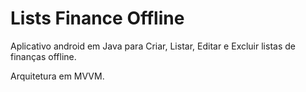 # Lists Finance Offline
Aplicativo android em Java para Criar, Listar, Editar e Excluir listas de finanças offline.

Arquitetura em MVVM.